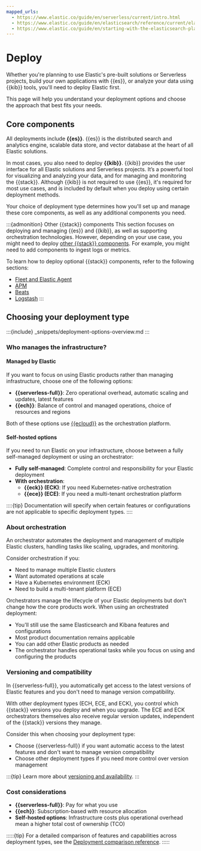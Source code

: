 ```yaml
---
mapped_urls:
  - https://www.elastic.co/guide/en/serverless/current/intro.html
  - https://www.elastic.co/guide/en/elasticsearch/reference/current/elasticsearch-intro-deploy.html
  - https://www.elastic.co/guide/en/starting-with-the-elasticsearch-platform-and-its-solutions/current/get-elastic.html
---
```


# Deploy

Whether you're planning to use Elastic's pre-built solutions or Serverless projects, build your own applications with {{es}}, or analyze your data using {{kib}} tools, you'll need to deploy Elastic first.

This page will help you understand your deployment options and choose the approach that best fits your needs.

## Core components

All deployments include **{{es}}**. {{es}} is the distributed search and analytics engine, scalable data store, and vector database at the heart of all Elastic solutions.

In most cases, you also need to deploy **{{kib}}**. {{kib}} provides the user interface for all Elastic solutions and Serverless projects. It’s a powerful tool for visualizing and analyzing your data, and for managing and monitoring the {{stack}}. Although {{kib}} is not required to use {{es}}, it's required for most use cases, and is included by default when you deploy using certain deployment methods.

Your choice of deployment type determines how you'll set up and manage these core components, as well as any additional components you need.

:::{admonition} Other {{stack}} components
This section focuses on deploying and managing {{es}} and {{kib}}, as well as supporting orchestration technologies. However, depending on your use case, you might need to deploy [other {{stack}} components](/get-started/the-stack.md). For example, you might need to add components to ingest logs or metrics.

To learn how to deploy optional {{stack}} components, refer to the following sections:
* [Fleet and Elastic Agent](/reference/fleet/index.md)
* [APM](/solutions/observability/apps/application-performance-monitoring-apm.md)
* [Beats](beats://reference/index.md)
* [Logstash](logstash://reference/index.md)
:::

## Choosing your deployment type

:::{include} _snippets/deployment-options-overview.md
:::

### Who manages the infrastructure?

#### Managed by Elastic

If you want to focus on using Elastic products rather than managing infrastructure, choose one of the following options:

- **{{serverless-full}}**: Zero operational overhead, automatic scaling and updates, latest features
- **{{ech}}**: Balance of control and managed operations, choice of resources and regions

Both of these options use [{{ecloud}}](/deploy-manage/deploy/elastic-cloud.md) as the orchestration platform.

#### Self-hosted options

If you need to run Elastic on your infrastructure, choose between a fully self-managed deployment or using an orchestrator:

- **Fully self-managed**: Complete control and responsibility for your Elastic deployment
- **With orchestration**:
  - **{{eck}} (ECK)**: If you need Kubernetes-native orchestration
  - **{{ece}} (ECE)**: If you need a multi-tenant orchestration platform

::::{tip}
Documentation will specify when certain features or configurations are not applicable to specific deployment types.
::::

### About orchestration

An orchestrator automates the deployment and management of multiple Elastic clusters, handling tasks like scaling, upgrades, and monitoring.

Consider orchestration if you:
- Need to manage multiple Elastic clusters
- Want automated operations at scale
- Have a Kubernetes environment (ECK)
- Need to build a multi-tenant platform (ECE)

Orchestrators manage the lifecycle of your Elastic deployments but don't change how the core products work. When using an orchestrated deployment:
- You'll still use the same Elasticsearch and Kibana features and configurations
- Most product documentation remains applicable
- You can add other Elastic products as needed
- The orchestrator handles operational tasks while you focus on using and configuring the products

### Versioning and compatibility

In {{serverless-full}}, you automatically get access to the latest versions of Elastic features and you don't need to manage version compatibility.

With other deployment types (ECH, ECE, and ECK), you control which {{stack}} versions you deploy and when you upgrade. The ECE and ECK orchestrators themselves also receive regular version updates, independent of the {{stack}} versions they manage.

Consider this when choosing your deployment type:

- Choose {{serverless-full}} if you want automatic access to the latest features and don't want to manage version compatibility
- Choose other deployment types if you need more control over version management

:::{tip}
Learn more about [versioning and availability](/get-started/versioning-availability.md).
:::

### Cost considerations

- **{{serverless-full}}**: Pay for what you use
- **{{ech}}**: Subscription-based with resource allocation
- **Self-hosted options**: Infrastructure costs plus operational overhead mean a higher total cost of ownership (TCO)

:::::{tip}
For a detailed comparison of features and capabilities across deployment types, see the [Deployment comparison reference](./deploy/deployment-comparison.md).
:::::
